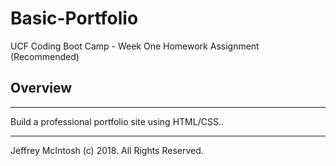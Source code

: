 # Basic-Portfolio

UCF Coding Boot Camp - Week One Homework Assignment (Recommended)


## Overview
---
Build a professional portfolio site using HTML/CSS..

---
Jeffrey McIntosh (c) 2018.  All Rights Reserved.